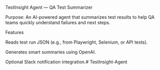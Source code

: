 TestInsight Agent — QA Test Summarizer

Purpose:
An AI-powered agent that summarizes test results to help QA teams quickly understand failures and next steps.

Features

Reads test run JSON (e.g., from Playwright, Selenium, or API tests).

Generates smart summaries using OpenAI.

Optional Slack notification integration.#   T e s t I n s i g h t - A g e n t  
 